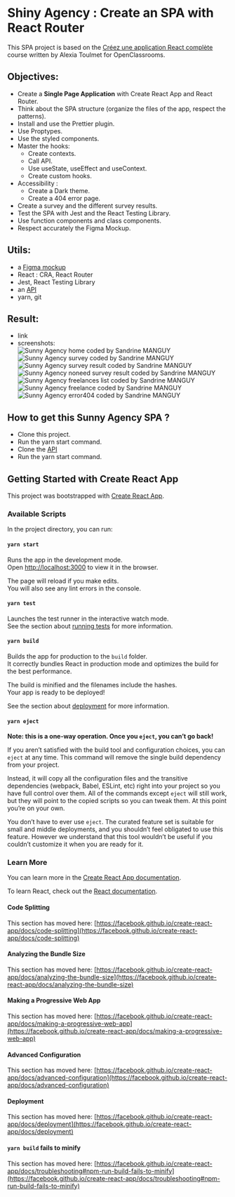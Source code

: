 # Shiny Agency : Create an SPA with React Router
This SPA project is based on the [Créez une application React complète](https://openclassrooms.com/fr/courses/7150606-creez-une-application-react-complete) course written by Alexia Toulmet for OpenClassrooms.

## Objectives:
* Create a **Single Page Application** with Create React App and React Router.
* Think about the SPA structure (organize the files of the app, respect the patterns).
* Install and use the Prettier plugin.
* Use Proptypes.
* Use the styled components.
* Master the hooks:
  * Create contexts.
  * Call API.
  * Use useState, useEffect and useContext.
  * Create custom hooks.
* Accessibility : 
  * Create a Dark theme.
  * Create a 404 error page.
* Create a survey and the different survey results.
* Test the SPA with Jest and the React Testing Library.
* Use function components and class components.
* Respect accurately the Figma Mockup.

## Utils:
* a [Figma mockup](https://www.figma.com/file/KlrToaA7Dj1Sm0opq37ICg/React-interm%C3%A9diaire?node-id=0%3A1)
* React : CRA, React Router
* Jest, React Testing Library
* an [API](https://github.com/OpenClassrooms-Student-Center/7150606-API-React-intermediaire)
* yarn, git

## Result:
* link
* screenshots:  
![Sunny Agency home coded by Sandrine MANGUY](https://github.com/s-manguy/projects/blob/main/front-end-libraries/oc-05-shiny-agency/screenshots/home.jpg) 
![Sunny Agency survey coded by Sandrine MANGUY](https://github.com/s-manguy/projects/blob/main/front-end-libraries/oc-05-shiny-agency/screenshots/survey.jpg)
![Sunny Agency survey result coded by Sandrine MANGUY](https://github.com/s-manguy/projects/blob/main/front-end-libraries/oc-05-shiny-agency/screenshots/result.jpg)  
![Sunny Agency noneed survey result coded by Sandrine MANGUY](https://github.com/s-manguy/projects/blob/main/front-end-libraries/oc-05-shiny-agency/screenshots/noneed.jpg)  
![Sunny Agency freelances list coded by Sandrine MANGUY](https://github.com/s-manguy/projects/blob/main/front-end-libraries/oc-05-shiny-agency/screenshots/list.jpg)  
![Sunny Agency freelance coded by Sandrine MANGUY](https://github.com/s-manguy/projects/blob/main/front-end-libraries/oc-05-shiny-agency/screenshots/item.jpg)  
![Sunny Agency error404 coded by Sandrine MANGUY](https://github.com/s-manguy/projects/blob/main/front-end-libraries/oc-05-shiny-agency/screenshots/error404.jpg)  


## How to get this Sunny Agency SPA ?
* Clone this project.
* Run the yarn start command.
* Clone the [API](https://github.com/OpenClassrooms-Student-Center/7150606-API-React-intermediaire)
* Run the yarn start command.


## Getting Started with Create React App

This project was bootstrapped with [Create React App](https://github.com/facebook/create-react-app).

### Available Scripts

In the project directory, you can run:

#### `yarn start`

Runs the app in the development mode.\
Open [http://localhost:3000](http://localhost:3000) to view it in the browser.

The page will reload if you make edits.\
You will also see any lint errors in the console.

#### `yarn test`

Launches the test runner in the interactive watch mode.\
See the section about [running tests](https://facebook.github.io/create-react-app/docs/running-tests) for more information.

#### `yarn build`

Builds the app for production to the `build` folder.\
It correctly bundles React in production mode and optimizes the build for the best performance.

The build is minified and the filenames include the hashes.\
Your app is ready to be deployed!

See the section about [deployment](https://facebook.github.io/create-react-app/docs/deployment) for more information.

#### `yarn eject`

**Note: this is a one-way operation. Once you `eject`, you can’t go back!**

If you aren’t satisfied with the build tool and configuration choices, you can `eject` at any time. This command will remove the single build dependency from your project.

Instead, it will copy all the configuration files and the transitive dependencies (webpack, Babel, ESLint, etc) right into your project so you have full control over them. All of the commands except `eject` will still work, but they will point to the copied scripts so you can tweak them. At this point you’re on your own.

You don’t have to ever use `eject`. The curated feature set is suitable for small and middle deployments, and you shouldn’t feel obligated to use this feature. However we understand that this tool wouldn’t be useful if you couldn’t customize it when you are ready for it.

### Learn More

You can learn more in the [Create React App documentation](https://facebook.github.io/create-react-app/docs/getting-started).

To learn React, check out the [React documentation](https://reactjs.org/).

#### Code Splitting

This section has moved here: [https://facebook.github.io/create-react-app/docs/code-splitting](https://facebook.github.io/create-react-app/docs/code-splitting)

#### Analyzing the Bundle Size

This section has moved here: [https://facebook.github.io/create-react-app/docs/analyzing-the-bundle-size](https://facebook.github.io/create-react-app/docs/analyzing-the-bundle-size)

#### Making a Progressive Web App

This section has moved here: [https://facebook.github.io/create-react-app/docs/making-a-progressive-web-app](https://facebook.github.io/create-react-app/docs/making-a-progressive-web-app)

#### Advanced Configuration

This section has moved here: [https://facebook.github.io/create-react-app/docs/advanced-configuration](https://facebook.github.io/create-react-app/docs/advanced-configuration)

#### Deployment

This section has moved here: [https://facebook.github.io/create-react-app/docs/deployment](https://facebook.github.io/create-react-app/docs/deployment)

#### `yarn build` fails to minify

This section has moved here: [https://facebook.github.io/create-react-app/docs/troubleshooting#npm-run-build-fails-to-minify](https://facebook.github.io/create-react-app/docs/troubleshooting#npm-run-build-fails-to-minify)
